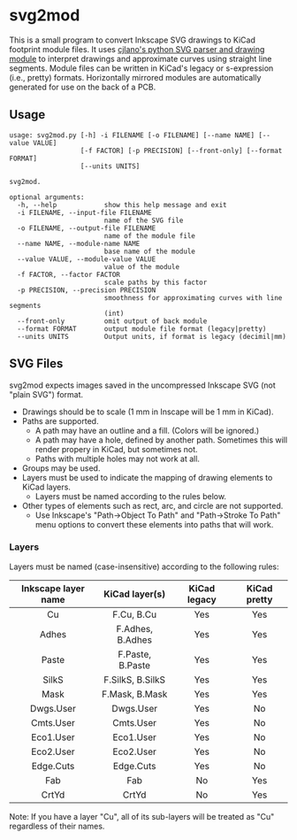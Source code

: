 # svg2mod
This is a small program to convert Inkscape SVG drawings to KiCad footprint module files.  It uses [cjlano's python SVG parser and drawing module](https://github.com/cjlano/svg) to interpret drawings and approximate curves using straight line segments.  Module files can be written in KiCad's legacy or s-expression (i.e., pretty) formats.  Horizontally mirrored modules are automatically generated for use on the back of a PCB. 

## Usage
```
usage: svg2mod.py [-h] -i FILENAME [-o FILENAME] [--name NAME] [--value VALUE]
                  [-f FACTOR] [-p PRECISION] [--front-only] [--format FORMAT]
                  [--units UNITS]

svg2mod.

optional arguments:
  -h, --help            show this help message and exit
  -i FILENAME, --input-file FILENAME
                        name of the SVG file
  -o FILENAME, --output-file FILENAME
                        name of the module file
  --name NAME, --module-name NAME
                        base name of the module
  --value VALUE, --module-value VALUE
                        value of the module
  -f FACTOR, --factor FACTOR
                        scale paths by this factor
  -p PRECISION, --precision PRECISION
                        smoothness for approximating curves with line segments
                        (int)
  --front-only          omit output of back module
  --format FORMAT       output module file format (legacy|pretty)
  --units UNITS         Output units, if format is legacy (decimil|mm)
```

## SVG Files

svg2mod expects images saved in the uncompressed Inkscape SVG (not "plain SVG") format.
 * Drawings should be to scale (1 mm in Inscape will be 1 mm in KiCad).
 * Paths are supported.
   * A path may have an outline and a fill.  (Colors will be ignored.)
   * A path may have a hole, defined by another path.  Sometimes this will render propery in KiCad, but sometimes not.
   * Paths with multiple holes may not work at all.
 * Groups may be used.
 * Layers must be used to indicate the mapping of drawing elements to KiCad layers.
   * Layers must be named according to the rules below.
 * Other types of elements such as rect, arc, and circle are not supported.
   * Use Inkscape's "Path->Object To Path" and "Path->Stroke To Path" menu options to convert these elements into paths that will work.

### Layers
Layers must be named (case-insensitive) according to the following rules:

| Inkscape layer name | KiCad layer(s)   | KiCad legacy | KiCad pretty |
|:-------------------:|:----------------:|:------------:|:------------:|
| Cu                  | F.Cu, B.Cu       | Yes          | Yes          |
| Adhes               | F.Adhes, B.Adhes | Yes          | Yes          |
| Paste               | F.Paste, B.Paste | Yes          | Yes          |
| SilkS               | F.SilkS, B.SilkS | Yes          | Yes          |
| Mask                | F.Mask, B.Mask   | Yes          | Yes          |
| Dwgs.User           | Dwgs.User        | Yes          | No           |
| Cmts.User           | Cmts.User        | Yes          | No           |
| Eco1.User           | Eco1.User        | Yes          | No           |
| Eco2.User           | Eco2.User        | Yes          | No           |
| Edge.Cuts           | Edge.Cuts        | Yes          | No           |
| Fab                 | Fab              | No           | Yes          |
| CrtYd               | CrtYd            | No           | Yes          |

Note: If you have a layer "Cu", all of its sub-layers will be treated as "Cu" regardless of their names.
